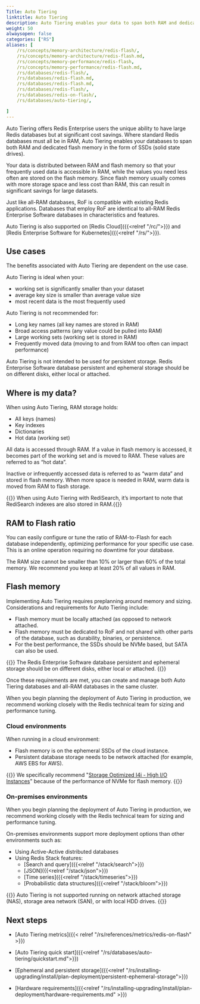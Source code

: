 ```yaml
---
Title: Auto Tiering
linktitle: Auto Tiering
description: Auto Tiering enables your data to span both RAM and dedicated flash memory.
weight: 50
alwaysopen: false
categories: ["RS"]
aliases: [
    /rs/concepts/memory-architecture/redis-flash/,
    /rs/concepts/memory-architecture/redis-flash.md,
    /rs/concepts/memory-performance/redis-flash,
    /rs/concepts/memory-performance/redis-flash.md,
    /rs/databases/redis-flash/,
    /rs/databases/redis-flash.md,
    /rs/databases/redis-flash.md,
    /rs/databases/redis-flash/,
    /rs/databases/redis-on-flash/,
    /rs/databases/auto-tiering/,

]
---
```

Auto Tiering offers Redis Enterprise users the unique ability to
have large Redis databases but at significant cost savings. Where
standard Redis databases must all be in RAM, Auto Tiering enables your databases to span both RAM and dedicated flash memory in the form of SSDs (solid state drives).

Your data is distributed between RAM and flash memory so that your frequently used data is accessible in RAM, while the values you need less often are stored on the flash memory. Since flash memory usually comes with more storage space and less cost than RAM, this can result in significant savings for large datasets.

Just like all-RAM databases, RoF is compatible with existing Redis applications. Databases that employ RoF are identical to all-RAM Redis Enterprise Software databases in characteristics and features.

Auto Tiering is also supported on [Redis Cloud]({{<relref "/rc/">}}) and [Redis Enterprise Software for Kubernetes]({{<relref "/rs/">}}).

## Use cases

The benefits associated with Auto Tiering are dependent on the use case.

Auto Tiering is ideal when your:

- working set is significantly smaller than your dataset
- average key size is smaller than average value size
- most recent data is the most frequently used

Auto Tiering is not recommended for:

- Long key names (all key names are stored in RAM)
- Broad access patterns (any value could be pulled into RAM)
- Large working sets (working set is stored in RAM)
- Frequently moved data (moving to and from RAM too often can impact performance)

Auto Tiering is not intended to be used for persistent storage. Redis Enterprise Software database persistent and ephemeral storage should be on different disks, either local or attached.

## Where is my data?

When using Auto Tiering, RAM storage holds:
- All keys (names)
- Key indexes
- Dictionaries
- Hot data (working set)

All data is accessed through RAM. If a value in flash memory is accessed, it becomes part of the working set and is moved to RAM. These values are referred to as “hot data”.

Inactive or infrequently accessed data is referred to as “warm data” and stored in flash memory. When more space is needed in RAM, warm data is moved from RAM to flash storage.

{{<note>}} When using Auto Tiering with RediSearch, it’s important to note that RediSearch indexes are also stored in RAM.{{</note>}}

## RAM to Flash ratio

You can easily configure or tune the ratio of RAM-to-Flash for each database independently, optimizing performance for your specific use case. This is an online operation requiring no downtime for your database.

The RAM size cannot be smaller than 10% or larger than 60% of the total memory. We recommend you keep at least 20% of all values in RAM.

## Flash memory

Implementing Auto Tiering requires preplanning around memory and sizing. Considerations and requirements for Auto Tiering include:

- Flash memory must be locally attached (as opposed to network attached.
- Flash memory must be dedicated to RoF and not shared with other parts of the database, such as durability, binaries, or persistence.
- For the best performance, the SSDs should be NVMe based, but SATA can also be used.

{{<note>}} The Redis Enterprise Software database persistent and ephemeral storage should be on different disks, either local or attached. {{</note>}}

Once these requirements are met, you can create and manage both Auto Tiering databases and
all-RAM databases in the same cluster.

When you begin planning the deployment of Auto Tiering in production,
we recommend working closely with the Redis technical team for
sizing and performance tuning.

### Cloud environments

When running in a cloud environment:

- Flash memory is on the ephemeral SSDs of the cloud instance.
- Persistent database storage needs to be network attached (for example, AWS EBS for AWS).

{{<note>}}
We specifically recommend "[Storage Optimized I4i - High I/O Instances](https://aws.amazon.com/ec2/instance-types/#storage-optimized)" because of the performance of NVMe for flash memory. {{</note>}}

### On-premises environments

When you begin planning the deployment of Auto Tiering in production, we recommend working closely with the Redis technical team for sizing and performance tuning.

On-premises environments support more deployment options than other environments such as:

- Using Active-Active distributed databases
- Using Redis Stack features:
  - [Search and query]({{<relref "/stack/search">}})
  - [JSON]({{<relref "/stack/json">}})
  - [Time series]({{<relref "/stack/timeseries">}})
  - [Probabilistic data structures]({{<relref "/stack/bloom">}})

{{<warning>}} Auto Tiering is not supported running on network attached storage (NAS), storage area network (SAN), or with local HDD drives. {{</warning>}}

## Next steps

- [Auto Tiering metrics]({{< relref "/rs/references/metrics/redis-on-flash" >}})
- [Auto Tiering quick start]({{<relref "/rs/databases/auto-tiering/quickstart.md">}})

- [Ephemeral and persistent storage]({{<relref "/rs/installing-upgrading/install/plan-deployment/persistent-ephemeral-storage">}})
- [Hardware requirements]({{<relref "/rs/installing-upgrading/install/plan-deployment/hardware-requirements.md" >}})
